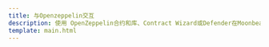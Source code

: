 ```yaml
---
title: 与Openzeppelin交互
description: 使用 OpenZeppelin合约和库、Contract Wizard或Defender在Moonbeam上创建和管理您的Solidity智能合约。
template: main.html
---
```


<div class='subsection-wrapper'></div>